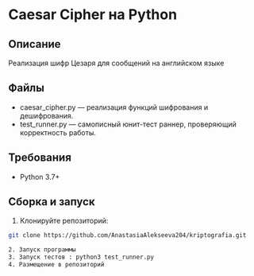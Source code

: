 # Caesar Cipher на Python

## Описание

Реализация шифр Цезаря для сообщений на английском языке

## Файлы

- caesar_cipher.py — реализация функций шифрования и дешифрования.
- test_runner.py — самописный юнит-тест раннер, проверяющий корректность работы.

## Требования

- Python 3.7+

## Сборка и запуск

1. Клонируйте репозиторий:

```bash
git clone https://github.com/AnastasiaAlekseeva204/kriptografia.git

2. Запуск программы
3. Запуск тестов : python3 test_runner.py
4. Размещение в репозиторий